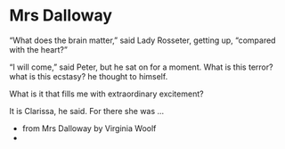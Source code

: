 # Mrs Dalloway

“What does the brain matter,” said Lady Rosseter, getting up, “compared with the heart?”

“I will come,” said Peter, but he sat on for a moment. What is this terror? what is this ecstasy? he thought to himself.

What is it that fills me with extraordinary excitement?

It is Clarissa, he said. For there she was …

- from Mrs Dalloway by Virginia Woolf
- 